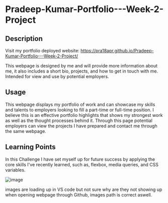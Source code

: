 # Pradeep-Kumar-Portfolio---Week-2-Project

## Description

Visit my portfolio deployed website: 
https://pra18apr.github.io/Pradeep-Kumar-Portfolio---Week-2-Project/

This webpage is designed by me and will provide more information about me, it also includes a short bio, projects, and how to get in touch with me. Intended for view and use by potential employers.

## Usage

This webpage displays my portfolio of work and can showcase my skills and talents to employers looking to fill a part-time or full-time position. I believe this is an effective portfolio highlights that shows my strongest work as well as the thought processes behind it. Through this page potential employers can view the projects I have prepared and contact me through the same webpage.

## Learning Points

In this Challenge I have set myself up for future success by applying the core skills I've recently learned, such as, flexbox, media queries, and CSS variables.


![image](https://user-images.githubusercontent.com/130611291/235416030-7dd6ddfa-ff15-479a-b11f-3916a5110061.png)

images are loading up in VS code but not sure why are they not showing up when opening webpage through Github, images path is correct aswell.
